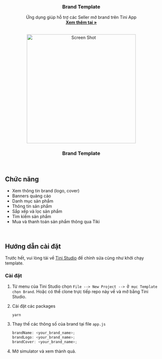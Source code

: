 <!-- <div align="center">
  <img width="200" src="https://salt.tikicdn.com/ts/miniapp/8f/b5/0e/9f86f79f537964ecdde56000092dd0de.png" alt="QR" /> -->
<h3 align="center">Brand Template</h3>
  <p align="center">
    Ứng dụng giúp hỗ trợ các Seller mở brand trên Tini App
    <br />
    <a href="https://github.com/tikivn/miniapp-getting-started/tree/main/brand"><strong>Xem thêm tại »</strong></a>
    <br />
    <br />
  </p>
</div>

<div align="center">
  <img src="https://salt.tikicdn.com/ts/miniapp/98/f8/c0/2a36796f9b471fabcfcc7b651b3fffc8.png" alt="Screen Shot" width="360">
  <h3 align="center">Brand Template</h3>
</div>

<br/>

## Chức năng

- Xem thông tin brand (logo, cover)
- Banners quảng cáo
- Danh mục sản phẩm
- Thông tin sản phẩm
- Sắp xếp và lọc sản phẩm
- Tìm kiếm sản phẩm
- Mua và thanh toán sản phẩm thông qua Tiki

<br/>

## Hướng dẫn cài đặt

Trước hết, vui lòng tải về [Tini Studio](https://developers.tiki.vn/downloads) để chỉnh sửa cũng như khởi chạy template.

### Cài đặt

1. Từ menu của Tini Studio chọn `File --> New Project --> Ở mục Template chọn Brand`. Hoặc có thể clone trực tiếp repo này về và mở bằng Tini Studio.

2. Cài đặt các packages

   ```sh
   yarn
   ```

3. Thay thế các thông số của brand tại file `app.js`
   ```js
   brandName: <your_brand_name>;
   brandLogo: <your_brand_name>;
   brandCover: <your_brand_name>;
   ```
4. Mở simulator và xem thành quả.
